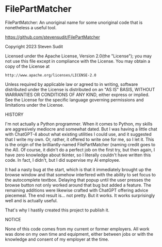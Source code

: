 # FilePartMatcher

FilePartMatcher: An unoriginal name for some unoriginal code that is nonetheless a useful tool.

https://github.com/stevensudit/FilePartMatcher

Copyright 2023 Steven Sudit

Licensed under the Apache License, Version 2.0(the "License");
you may not use this file except in compliance with the License.
You may obtain a copy of the License at

    http://www.apache.org/licenses/LICENSE-2.0

Unless required by applicable law or agreed to in writing, software
distributed under the License is distributed on an "AS IS" BASIS,
WITHOUT WARRANTIES OR CONDITIONS OF ANY KIND, either express or implied.
See the License for the specific language governing permissions and
limitations under the License.


HISTORY

I'm not actually a Python programmer. When it comes to Python, my skills are aggresively mediocre and somewhat dated. But I was having a little chat with ChatGPT-4 about what existing utilities I could use, and it suggested that I write my own. Or, rather, it offered to write one for me, so I let it. This is the origin of the brilliantly-named FilePartMatcher (naming credit goes to the AI). Of course, it didn't do a perfect job on the first try, but then again, I have zero knowledge about tkinter, so I literally couldn't have written this code. In fact, I didn't, but I did supervise my AI employee.

It had a nasty bug at the start, which is that it immediately brought up the browse window and that somehow interfered with the ability to set focus to the autocomplete textbox. Delaying that popup until the user presses the browse button not only worked around that bug but added a feature. The remaining additions were likewise crafted with ChatGPT offering advice piecemeal. The end result is... not pretty. But it works. It works surprisingly well and is actually useful.

That's why I hastily created this project to publish it.


NOTICE

None of this code comes from my current or former employers. All work was done on my own time and equipment, either between jobs or with the knowledge and consent of my employer at the time.
